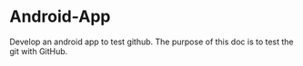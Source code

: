 # Android-App
Develop an android app to test github.
The purpose of this doc is to test the git with GitHub.
